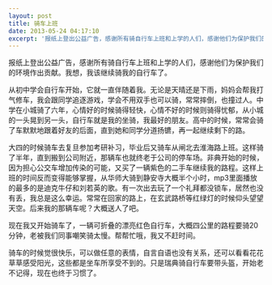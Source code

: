 ```yaml
---
layout: post
title: 骑车上班
date: 2013-05-24 04:17:10
excerpt: '报纸上登出公益广告，感谢所有骑自行车上班和上学的人们，感谢他们为保护我们的环境作出贡献。我想，我该继续骑我的自行车了。'
---
```




报纸上登出公益广告，感谢所有骑自行车上班和上学的人们，感谢他们为保护我们的环境作出贡献。我想，我该继续骑我的自行车了。



从初中学会自行车开始，它就一直伴随着我。无论是天晴还是下雨，妈妈会帮我打气修车，我会跟同学追逐游戏，学会不用双手也可以骑，常常摔倒，也撞过人。中学在小城骑了六年，心情好的时候骑得轻快，心情不好的时候则骑得忧郁，从小城的一头晃到另一头，自行车就是我的坐骑，我最好的朋友。高中的时候，常常会骑了车默默地跟着好友的后面，直到她和同学分道扬镳，再一起继续剩下的路。



大四的时候骑车去复旦参加考研补习，毕业后又骑车从闸北去淮海路上班。这样骑了半年，直到搬到公司附近，那辆车也就终老于公司的停车场。非典开始的时候，因为担心公交车增加传染的可能，又买了一辆紫色的二手车继续我的路程。这样上班的时间反而变得能够掌握，从华师大骑到静安寺大概半个小时，mp3里面播放的最多的是迪克牛仔和刘若英的歌。有一次出去玩了一个礼拜都没锁车，居然也没有丢，我总是这么幸运。常常在回家的路上，在玄武路桥等红绿灯的时候仰头望望天空。后来我的那辆车呢？大概送人了吧。



现在我又开始骑车了，一辆可折叠的漂亮红色自行车，大概四公里的路程要骑20分钟，老被我们同事嘲笑骑太慢。帮帮忙哦，我又不赶时间。



骑车的时候觉很快乐，可以做任意的表情，自言自语也没有关系，还可以看看花花草草感受阳光，这些都是坐车所享受不到的。只是瑞典骑自行车要带头盔，开始老不记得，现在也终于习惯了。


